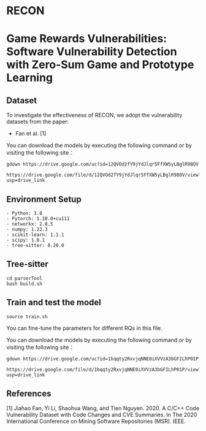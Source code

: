 # RECON
# Game Rewards Vulnerabilities: Software Vulnerability Detection with Zero-Sum Game and Prototype Learning
## Dataset
To investigate the effectiveness of RECON, we adopt the vulnerability datasets from the paper:

* Fan et al. [1]
  
You can download the models by executing the following command or by visiting the following site：

    gdown https://drive.google.com/uc?id=12QVOd2fY9jYdJlqr5FfXW5yLBglR98OV
    
    https://drive.google.com/file/d/12QVOd2fY9jYdJlqr5FfXW5yLBglR98OV/view?usp=drive_link

## Environment Setup

    - Python: 3.8
    - Pytorch: 1.10.0+cu111
    - networkx: 2.8.5
    - numpy: 1.22.3
    - scikit-learn: 1.1.1
    - scipy: 1.8.1
    - tree-sitter: 0.20.0
    
## Tree-sitter 

    cd parserTool
    bash build.sh

## Train and test the model

    source train.sh

You can fine-tune the parameters for different RQs in this file.

You can download the models by executing the following command or by visiting the following site：

    gdown https://drive.google.com/uc?id=1bqqty2RxvjqNNE0iXVVzA3bGFILhP01P
  
    https://drive.google.com/file/d/1bqqty2RxvjqNNE0iXVVzA3bGFILhP01P/view?usp=drive_link

    
## References
[1] Jiahao Fan, Yi Li, Shaohua Wang, and Tien Nguyen. 2020. A C/C++ Code Vulnerability Dataset with Code Changes and CVE Summaries. In The 2020 International Conference on Mining Software Repositories (MSR). IEEE.
